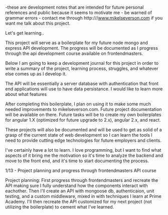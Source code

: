 -these are development notes that are intended for future personal references and public because it seems to motivate me - be warned of grammar errors - contact me through http:///www.mikelseverson.com if you want me talk about this project. 

Let's get learning..

This project will serve as a boilerplate for my future node mongo and express API development. The progress will be documented as I progress through the api development course available on frontendmasters.

Below I am going to keep a development journal for this project in order to write a summary of the project, learning process, struggles, and whatever else comes up as I develop it. 

The API will be essentially a server database with authentication that front end applications will use to have data persistance. I would like to learn more about what features 

After completing this boilerplate, I plan on using it to make some much needed improvements to mikelseverson.com. Future project documentation will be available on there. Future tasks will be to create my own boilerplates for angular 1.X (optimized for future upgrade to 2.x), angular 2.x, and react. 

These projects will also be documented and will be used to get as solid of a grasp of the current state of web development so I can learn the tools I need to provide cutting edge technologies for future employers and clients. 

I've certainly have a lot to learn. I love programming, but I want to find what aspects of it bring me the motivation so it's time to analyze the backend and move to the front end, and it's time to start documenting the process. 

1/13 - Project planning and progress through frontendmasters API course

Project planning: First progress through frontendmasters and recreate the API making sure I fully understand how the components interact with eachother. Then I'll create an API with mongoose db, authenticaion, unit testing, and a custom middleware, mixed in with techniques I learn at Prime Academy. I'll then recreate the API customized for my next project (not utilizing the boilerplate) to cement what I've learned.  
